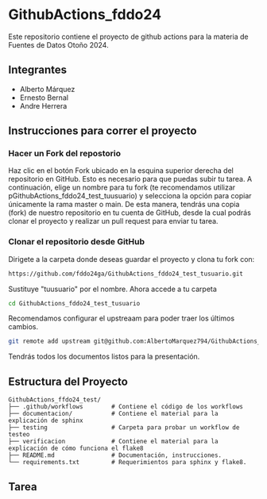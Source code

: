 # GithubActions_fddo24
Este repositorio contiene el proyecto de github actions para la materia de Fuentes de Datos Otoño 2024.

## Integrantes
- Alberto Márquez
- Ernesto Bernal
- Andre Herrera

## Instrucciones para correr el proyecto
###  Hacer un Fork del repostorio
Haz clic en el botón Fork ubicado en la esquina superior derecha del repositorio en GitHub. Esto es necesario para que puedas subir tu tarea. A continuación, elige un nombre para tu fork (te recomendamos utilizar pGithubActions_fddo24_test_tuusuario) y selecciona la opción para copiar únicamente la rama master o main. De esta manera, tendrás una copia (fork) de nuestro repositorio en tu cuenta de GitHub, desde la cual podrás clonar el proyecto y realizar un pull request para enviar tu tarea.

### Clonar el repositorio desde GitHub
Dirigete a la carpeta donde deseas guardar el proyecto y clona tu fork con: 
```bash
https://github.com/fddo24ga/GithubActions_fddo24_test_tusuario.git
```
Sustituye "tuusuario" por el nombre. 
Ahora accede a tu carpeta
```bash
cd GithubActions_fddo24_test_tusuario
```
Recomendamos configurar el upstreaam para poder traer los últimos cambios. 
```bash
git remote add upstream git@github.com:AlbertoMarquez794/GithubActions_fddo24_test.git
```
Tendrás todos los documentos listos para la presentación.
## Estructura del Proyecto
```plaintext
GithubActions_ffdo24_test/
├── .github/workflows        # Contiene el código de los workflows
├── documentacion/           # Contiene el material para la explicación de sphinx
├── testing                  # Carpeta para probar un workflow de testeo
├── verificacion             # Contiene el material para la explicación de cómo funciona el flake8
├── README.md                # Documentación, instrucciones.
└── requirements.txt         # Requerimientos para sphinx y flake8.
```
## Tarea
